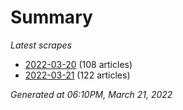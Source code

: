 # Summary
*Latest scrapes*
* [2022-03-20](https://github.com/nuuuwan/news_lk/blob/data/news_lk.2022-03-20.json) (108 articles)
* [2022-03-21](https://github.com/nuuuwan/news_lk/blob/data/news_lk.2022-03-21.json) (122 articles)

*Generated at 06:10PM, March 21, 2022*